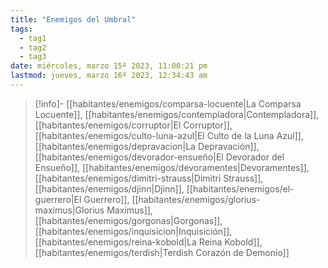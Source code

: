 ```yaml
---
title: "Enemigos del Umbral"
tags:
  - tag1
  - tag2
  - tag3
date: miércoles, marzo 15º 2023, 11:00:21 pm
lastmod: jueves, marzo 16º 2023, 12:34:43 am
---
```


>[!info]-
>[[habitantes/enemigos/comparsa-locuente|La Comparsa Locuente]], [[habitantes/enemigos/contempladora|Contempladora]], [[habitantes/enemigos/corruptor|El Corruptor]], [[habitantes/enemigos/culto-luna-azul|El Culto de la Luna Azul]], [[habitantes/enemigos/depravacion|La Depravación]], [[habitantes/enemigos/devorador-ensueño|El Devorador del Ensueño]], [[habitantes/enemigos/devoramentes|Devoramentes]], [[habitantes/enemigos/dimitri-strauss|Dimitri Strauss]], [[habitantes/enemigos/djinn|Djinn]], [[habitantes/enemigos/el-guerrero|El Guerrero]], [[habitantes/enemigos/glorius-maximus|Glorius Maximus]], [[habitantes/enemigos/gorgonas|Gorgonas]], [[habitantes/enemigos/inquisicion|Inquisición]], [[habitantes/enemigos/reina-kobold|La Reina Kobold]], [[habitantes/enemigos/terdish|Terdish Corazón de Demonio]]